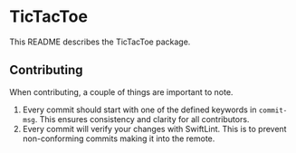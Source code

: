 # TicTacToe
This README describes the TicTacToe package.

## Contributing
When contributing, a couple of things are important to note.

1. Every commit should start with one of the defined keywords in `commit-msg`. This ensures consistency and clarity for all contributors.
2. Every commit will verify your changes with SwiftLint. This is to prevent non-conforming commits making it into the remote.
